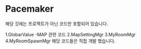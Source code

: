 # Pacemaker
해당 깃에는 프로젝트가 아닌 코드만 포함되어 있습니다.

1.GlobarValue
-MAP 관련 코드
2.MapSettingMgr
3.MyRoomMgr
4.MyRoomSpawnMgr
해당 코드들은 직접 개발 했습니다.
